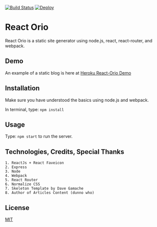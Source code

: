 [![Build Status](https://travis-ci.org/incubus8/react-orio.svg?branch=master)](https://travis-ci.org/incubus8/react-orio)
[![Deploy](https://www.herokucdn.com/deploy/button.png)](https://heroku.com/deploy?template=https://github.com/incubus8/react-orio)

# React Orio
React Orio is a static site generator using node.js, react, react-router, and webpack.

## Demo

An example of a static blog is here at [Heroku React-Orio Demo](http://react-orio.herokuapp.com/)

## Installation

Make sure you have understood the basics using node.js and webpack.

In terminal, type: `npm install`

## Usage

Type: `npm start` to run the server.

## Technologies, Credits, Special Thanks

	1. ReactJs + React Faveicon
	2. Express
	3. Node
	4. Webpack
	5. React Router
	6. Normalize CSS
	7. Skeleton Template by Dave Gamache
	8. Author of Articles Content (dunno who)

## License

[MIT](http://opensource.org/licenses/MIT)
